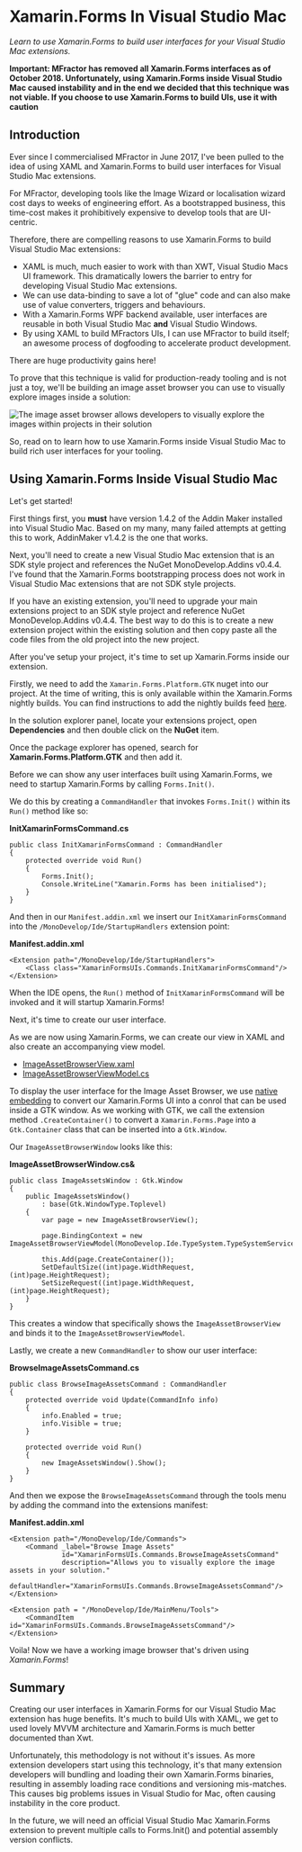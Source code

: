 # Xamarin.Forms In Visual Studio Mac

*Learn to use Xamarin.Forms to build user interfaces for your Visual Studio Mac extensions.*

**Important: MFractor has removed all Xamarin.Forms interfaces as of October 2018. Unfortunately, using Xamarin.Forms inside Visual Studio Mac caused instability and in the end we decided that this technique was not viable. If you choose to use Xamarin.Forms to build UIs, use it with caution**

## Introduction

Ever since I commercialised MFractor in June 2017, I've been pulled to the idea of using XAML and Xamarin.Forms to build user interfaces for Visual Studio Mac extensions.

For MFractor, developing tools like the Image Wizard or localisation wizard cost days to weeks of engineering effort. As a bootstrapped business, this time-cost makes it prohibitively expensive to develop tools that are UI-centric.

Therefore, there are compelling reasons to use Xamarin.Forms to build Visual Studio Mac extensions:

 * XAML is much, much easier to work with than XWT, Visual Studio Macs UI framework. This dramatically lowers the barrier to entry for developing Visual Studio Mac extensions.
 * We can use data-binding to save a lot of "glue" code and can also make use of value converters, triggers and behaviours.
 * With a Xamarin.Forms WPF backend available, user interfaces are reusable in both Visual Studio Mac **and** Visual Studio Windows.
 * By using XAML to build MFractors UIs, I can use MFractor to build itself; an awesome process of dogfooding to accelerate product development.

There are huge productivity gains here!

To prove that this technique is valid for production-ready tooling and is not just a toy, we'll be building an image asset browser you can use to visually explore images inside a solution:

![The image asset browser allows developers to visually explore the images within projects in their solution](img/image-asset-browser.png)

So, read on to learn how to use Xamarin.Forms inside Visual Studio Mac to build rich user interfaces for your tooling.

## Using Xamarin.Forms Inside Visual Studio Mac

Let's get started!

First things first, you **must** have version 1.4.2 of the Addin Maker installed into Visual Studio Mac. Based on my many, many failed attempts at getting this to work, AddinMaker v1.4.2 is the one that works.

Next, you'll need to create a new Visual Studio Mac extension that is an SDK style project and references the NuGet MonoDevelop.Addins v0.4.4. I've found that the Xamarin.Forms bootstrapping process does not work in Visual Studio Mac extensions that are not SDK style projects.

If you have an existing extension, you'll need to upgrade your main extensions project to an SDK style project and reference NuGet MonoDevelop.Addins v0.4.4. The best way to do this is to create a new extension project within the existing solution and then copy paste all the code files from the old project into the new project.

After you've setup your project, it's time to set up Xamarin.Forms inside our extension.

Firstly, we need to add the `Xamarin.Forms.Platform.GTK` nuget into our project. At the time of writing, this is only available within the Xamarin.Forms nightly builds. You can find instructions to add the nightly builds feed [here](https://blog.xamarin.com/try-the-latest-in-xamarin-forms-with-nightly-builds/).

In the solution explorer panel, locate your extensions project, open **Dependencies** and then double click on the **NuGet** item.

Once the package explorer has opened, search for **Xamarin.Forms.Platform.GTK** and then add it.

Before we can show any user interfaces built using Xamarin.Forms, we need to startup Xamarin.Forms by calling `Forms.Init()`.

We do this by creating a `CommandHandler` that invokes `Forms.Init()` within its `Run()` method like so:

**InitXamarinFormsCommand.cs**
```
public class InitXamarinFormsCommand : CommandHandler
{
	protected override void Run()
	{
        Forms.Init();
        Console.WriteLine("Xamarin.Forms has been initialised");
	}
}
```

And then in our `Manifest.addin.xml` we insert our `InitXamarinFormsCommand` into the `/MonoDevelop/Ide/StartupHandlers` extension point:

**Manifest.addin.xml**
```
<Extension path="/MonoDevelop/Ide/StartupHandlers">
    <Class class="XamarinFormsUIs.Commands.InitXamarinFormsCommand"/>
</Extension>
```

When the IDE opens, the `Run()` method of `InitXamarinFormsCommand` will be invoked and it will startup Xamarin.Forms!

Next, it's time to create our user interface.

As we are now using Xamarin.Forms, we can create our view in XAML and also create an accompanying view model.

 * [ImageAssetBrowserView.xaml](src/XamarinFormsUIs/Views/ImageAssetBrowserView.xaml)
 * [ImageAssetBrowserViewModel.cs](src/XamarinFormsUIs/ViewModels/ImageAssetBrowserViewModel.cs)

To display the user interface for the Image Asset Browser, we use [native embedding](https://blog.xamarin.com/unleashed-embedding-xamarin-forms-in-xamarin-native/) to convert our Xamarin.Forms UI into a conrol that can be used inside a GTK window. As we working with GTK, we call the extension method `.CreateContainer()` to convert a `Xamarin.Forms.Page` into a `Gtk.Container` class that can be inserted into a `Gtk.Window`.

Our `ImageAssetBrowserWindow` looks like this:

**ImageAssetBrowserWindow.cs&**
```
public class ImageAssetsWindow : Gtk.Window
{
    public ImageAssetsWindow()
        : base(Gtk.WindowType.Toplevel)
    {
        var page = new ImageAssetBrowserView();

        page.BindingContext = new ImageAssetBrowserViewModel(MonoDevelop.Ide.TypeSystem.TypeSystemService.Workspace.CurrentSolution);

        this.Add(page.CreateContainer());
        SetDefaultSize((int)page.WidthRequest, (int)page.HeightRequest);
        SetSizeRequest((int)page.WidthRequest, (int)page.HeightRequest);
    }
}
```

This creates a window that specifically shows the `ImageAssetBrowserView` and binds it to the `ImageAssetBrowserViewModel`.

Lastly, we create a new `CommandHandler` to show our user interface:

**BrowseImageAssetsCommand.cs**
```
public class BrowseImageAssetsCommand : CommandHandler
{
	protected override void Update(CommandInfo info)
	{
        info.Enabled = true;
        info.Visible = true;
	}

    protected override void Run()
    {
        new ImageAssetsWindow().Show();
    }
}
```

And then we expose the `BrowseImageAssetsCommand` through the tools menu by adding the command into the extensions manifest:

**Manifest.addin.xml**
```
<Extension path="/MonoDevelop/Ide/Commands">
    <Command _label="Browse Image Assets"
             id="XamarinFormsUIs.Commands.BrowseImageAssetsCommand"
             description="Allows you to visually explore the image assets in your solution."
             defaultHandler="XamarinFormsUIs.Commands.BrowseImageAssetsCommand"/>
</Extension>

<Extension path = "/MonoDevelop/Ide/MainMenu/Tools">
    <CommandItem id="XamarinFormsUIs.Commands.BrowseImageAssetsCommand"/>
</Extension>
```

Voila! Now we have a working image browser that's driven using *Xamarin.Forms*!

## Summary

Creating our user interfaces in Xamarin.Forms for our Visual Studio Mac extension has huge benefits. It's much to build UIs with XAML, we get to used lovely MVVM architecture and Xamarin.Forms is much better documented than Xwt.

Unfortunately, this methodology is not without it's issues. As more extension developers start using this technology, it's that many extension developers will bundling and loading their own Xamarin.Forms binaries, resulting in assembly loading race conditions and versioning mis-matches. This causes big problems issues in Visual Studio for Mac, often causing instability in the core product.

In the future, we will need an official Visual Studio Mac Xamarin.Forms extension to prevent multiple calls to Forms.Init() and potential assembly version conflicts.
